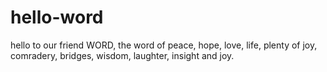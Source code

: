 # hello-word
hello to our friend WORD, the word of peace, hope, love, life, plenty of joy, comradery, bridges, wisdom, laughter, insight and joy.
